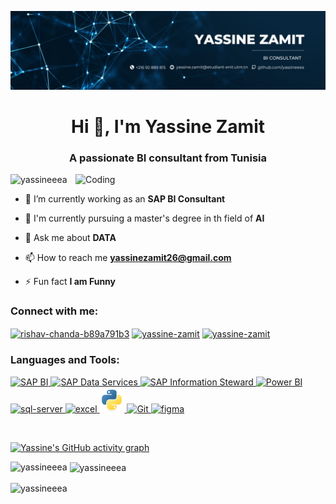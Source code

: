 [![covlettt](https://github.com/yassineeea/yassineeea/blob/main/covlett.jpg)](https://example.com)
<h1 align="center">Hi 👋, I'm Yassine Zamit</h1>
<h3 align="center">A passionate BI consultant from Tunisia</h3>
<img align="right" alt="Coding" width="400" src="https://cdn.dribbble.com/users/1162077/screenshots/3848914/programmer.gif">


<p align="left"> <img src="https://komarev.com/ghpvc/?username=yassineeea&label=Profile%20views&color=0e75b6&style=flat" alt="yassineeea" /> </p>



- 🔭 I’m currently working as an **SAP BI Consultant**

- 🌱 I'm currently pursuing a master's degree in th field of **AI**

- 💬 Ask me about **DATA**

- 📫 How to reach me **yassinezamit26@gmail.com**

- ⚡ Fun fact **I am Funny**

<h3 align="left">Connect with me:</h3>
<p align="left">
<a href="https://www.linkedin.com/in/yassine-zamit/" target="blank"><img align="center" src="https://raw.githubusercontent.com/rahuldkjain/github-profile-readme-generator/master/src/images/icons/Social/linked-in-alt.svg" alt="rishav-chanda-b89a791b3" height="30" width="40" /></a>
<a href="https://www.instagram.com/yassinezamit/" target="blank"><img align="center" src="https://raw.githubusercontent.com/rahuldkjain/github-profile-readme-generator/master/src/images/icons/Social/instagram.svg" alt="yassine-zamit" height="30" width="40" /></a>
<a href="https://www.youtube.com/@automationworld8336" target="blank"><img align="center" src="https://raw.githubusercontent.com/rahuldkjain/github-profile-readme-generator/master/src/images/icons/Social/youtube.svg" alt="yassine-zamit" height="30" width="40" /></a>
</p>
<h3 align="left">Languages and Tools:</h3>
<p align="left">
  <a href="https://www.sap.com/products/business-intelligence.html" target="_blank" rel="noreferrer">
    <img src="https://www.vectorlogo.zone/logos/sap/sap-icon.svg" alt="SAP BI" width="40" height="40"/>
  </a>
  <a href="https://www.sap.com/products/data-services.html" target="_blank" rel="noreferrer">
    <img src="https://www.vectorlogo.zone/logos/sap/sap-icon.svg" alt="SAP Data Services" width="40" height="40"/>
  </a>
  <a href="https://www.sap.com/products/information-steward.html" target="_blank" rel="noreferrer">
    <img src="https://www.vectorlogo.zone/logos/sap/sap-icon.svg" alt="SAP Information Steward" width="40" height="40"/>
  </a>
  <a href="https://powerbi.microsoft.com/" target="_blank" rel="noreferrer">
    <img src="https://www.vectorlogo.zone/logos/microsoft_powerbi/microsoft_powerbi-icon.svg" alt="Power BI" width="40" height="40"/>
  </a>
  <a href="https://www.microsoft.com/en-us/sql-server" target="_blank" rel="noreferrer">
    <img src="https://www.svgrepo.com/show/303229/microsoft-sql-server-logo.svg" alt="sql-server" width="40" height="40"/>
  </a>
  <a href="https://www.microsoft.com/en-us/microsoft-365/excel" target="_blank" rel="noreferrer">
    <img src="https://img.icons8.com/color/452/microsoft-excel-2019--v1.png" alt="excel" width="40" height="40"/>
  </a>
  <a href="https://www.python.org/" target="_blank" rel="noreferrer">
    <img src="https://raw.githubusercontent.com/devicons/devicon/master/icons/python/python-original.svg" alt="Python" width="40" height="40"/>
  </a>
  <a href="https://git-scm.com/" target="_blank" rel="noreferrer">
    <img src="https://www.vectorlogo.zone/logos/git-scm/git-scm-icon.svg" alt="Git" width="40" height="40"/>
  </a>
  <a href="https://www.figma.com/" target="_blank" rel="noreferrer"> <img src="https://www.vectorlogo.zone/logos/figma/figma-icon.svg" alt="figma" width="40" height="40"/> </a>

</p>
<br>

[![Yassine's GitHub activity graph](https://activity-graph.herokuapp.com/graph?username=yassineeea&&theme=xcode)](https://github.com/yassineeea)
<br>

<p><img align="left" src="https://github-readme-stats.vercel.app/api/top-langs?username=yassineeea&show_icons=true&locale=en&layout=compact&theme=tokyonight" alt="yassineeea" /></p>

<p>&nbsp;<img align="center" src="https://github-readme-stats.vercel.app/api?username=yassineeea&show_icons=true&locale=en&theme=tokyonight" alt="yassineeea" /></p>

<p><img align="center" src="https://github-readme-streak-stats.herokuapp.com/?user=yassineeea&&theme=tokyonight" alt="yassineeea" /></p>

<!--
**yassineeea/yassineeea** is a ✨ _special_ ✨ repository because its `README.md` (this file) appears on your GitHub profile.

Here are some ideas to get you started:

- 🔭 I’m currently working on ...
- 🌱 I’m currently learning ...
- 👯 I’m looking to collaborate on ...
- 🤔 I’m looking for help with ...
- 💬 Ask me about ...
- 📫 How to reach me: ...
- 😄 Pronouns: ...
- ⚡ Fun fact: ...
-->
